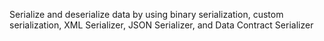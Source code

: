 Serialize and deserialize data by using binary serialization, custom serialization, XML Serializer, JSON Serializer, and Data Contract Serializer